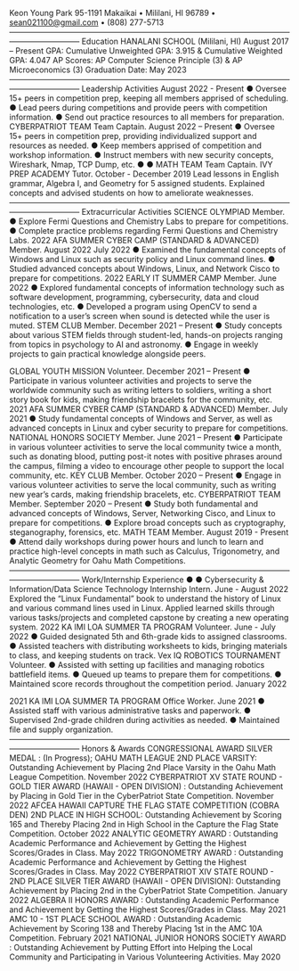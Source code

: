  Keon Young Park
95-1191 Makaikai • Mililani, HI 96789 • sean021100@gmail.com • (808) 277-5713
————————————————————————————————————————————— Education
HANALANI SCHOOL (Mililani, HI) August 2017 – Present GPA: Cumulative Unweighted GPA: 3.915 & Cumulative Weighted GPA: 4.047
AP Scores: AP Computer Science Principle (3) & AP Microeconomics (3)
Graduation Date: May 2023 —————————————————————————————————————————————
Leadership Activities
August 2022 - Present
● Oversee 15+ peers in competition prep, keeping all members apprised of scheduling.
● Lead peers during competitions and provide peers with competition information.
● Send out practice resources to all members for preparation.
CYBERPATRIOT TEAM
Team Captain. August 2022 – Present
● Oversee 15+ peers in competition prep, providing individualized support and resources as needed.
● Keep members apprised of competition and workshop information.
● Instruct members with new security concepts, Wireshark, Nmap, TCP Dump, etc.
●
●
MATH TEAM Team Captain.
IVY PREP ACADEMY Tutor.
October - December 2019 Lead lessons in English grammar, Algebra I, and Geometry for 5 assigned students.
Explained concepts and advised students on how to ameliorate weaknesses.
————————————————————————————————————————————— Extracurricular Activities
SCIENCE OLYMPIAD Member.
● Explore Fermi Questions and Chemistry Labs to prepare for competitions.
● Complete practice problems regarding Fermi Questions and Chemistry Labs.
2022 AFA SUMMER CYBER CAMP (STANDARD & ADVANCED) Member.
August 2022
July 2022 ● Examined the fundamental concepts of Windows and Linux such as security policy and Linux
command lines.
● Studied advanced concepts about Windows, Linux, and Network Cisco to prepare for competitions.
2022 EARLY IT SUMMER CAMP
Member. June 2022
● Explored fundamental concepts of information technology such as software development, programming, cybersecurity, data and cloud technologies, etc.
● Developed a program using OpenCV to send a notification to a user’s screen when sound is detected while the user is muted.
STEM CLUB
Member. December 2021 – Present
● Study concepts about various STEM fields through student-led, hands-on projects ranging from topics in psychology to AI and astronomy.
● Engage in weekly projects to gain practical knowledge alongside peers.

 GLOBAL YOUTH MISSION
Volunteer. December 2021 – Present
● Participate in various volunteer activities and projects to serve the worldwide community such as writing letters to soldiers, writing a short story book for kids, making friendship bracelets for the community, etc.
2021 AFA SUMMER CYBER CAMP (STANDARD & ADVANCED)
Member. July 2021
● Study fundamental concepts of Windows and Server, as well as advanced concepts in Linux and cyber security to prepare for competitions.
NATIONAL HONORS SOCIETY
Member. June 2021 – Present
● Participate in various volunteer activities to serve the local community twice a month, such as donating blood, putting post-it notes with positive phrases around the campus, filming a video to encourage other people to support the local community, etc.
KEY CLUB
Member. October 2020 – Present
● Engage in various volunteer activities to serve the local community, such as writing new year’s cards, making friendship bracelets, etc.
CYBERPATRIOT TEAM
Member. September 2020 – Present
● Study both fundamental and advanced concepts of Windows, Server, Networking Cisco, and Linux to prepare for competitions.
● Explore broad concepts such as cryptography, steganography, forensics, etc.
MATH TEAM
Member. August 2019 - Present
● Attend daily workshops during power hours and lunch to learn and practice high-level concepts in math such as Calculus, Trigonometry, and Analytic Geometry for Oahu Math Competitions.
————————————————————————————————————————————— Work/Internship Experience
● ●
Cybersecurity & Information/Data Science Technology Internship Intern.
June - August 2022 Explored the “Linux Fundamental” book to understand the history of Linux and various command lines
used in Linux.
Applied learned skills through various tasks/projects and completed capstone by creating a new operating system.
2022 KA lMI LOA SUMMER TA PROGRAM
Volunteer. June - July 2022
● Guided designated 5th and 6th-grade kids to assigned classrooms.
● Assisted teachers with distributing worksheets to kids, bringing materials to class, and keeping students
on track.
Vex IQ ROBOTICS TOURNAMENT Volunteer.
● Assisted with setting up facilities and managing robotics battlefield items.
● Queued up teams to prepare them for competitions.
● Maintained score records throughout the competition period.
January 2022

 2021 KA lMI LOA SUMMER TA PROGRAM
Office Worker. June 2021
● Assisted staff with various administrative tasks and paperwork.
● Supervised 2nd-grade children during activities as needed.
● Maintained file and supply organization.
————————————————————————————————————————————— Honors & Awards
CONGRESSIONAL AWARD SILVER MEDAL : (In Progress);
OAHU MATH LEAGUE 2ND PLACE VARSITY: Outstanding Achievement by Placing 2nd Place Varsity in
the Oahu Math League Competition. November 2022
CYBERPATRIOT XV STATE ROUND - GOLD TIER AWARD (HAWAII - OPEN DIVISION) : Outstanding Achievement by Placing in Gold Tier in the CyberPatriot State Competition. November 2022
AFCEA HAWAII CAPTURE THE FLAG STATE COMPETITION (COBRA DEN) 2ND PLACE IN HIGH SCHOOL: Outstanding Achievement by Scoring 165 and Thereby Placing 2nd in High School in the Capture the Flag State Competition. October 2022
ANALYTIC GEOMETRY AWARD : Outstanding Academic Performance and Achievement by Getting the Highest Scores/Grades in Class. May 2022
TRIGONOMETRY AWARD : Outstanding Academic Performance and Achievement by Getting the Highest Scores/Grades in Class. May 2022
CYBERPATRIOT XIV STATE ROUND - 2ND PLACE SILVER TIER AWARD (HAWAII - OPEN
DIVISION): Outstanding Achievement by Placing 2nd in the CyberPatriot State Competition. January 2022
ALGEBRA II HONORS AWARD : Outstanding Academic Performance and Achievement by Getting the Highest Scores/Grades in Class. May 2021
AMC 10 - 1ST PLACE SCHOOL AWARD : Outstanding Academic Achievement by Scoring 138 and Thereby Placing 1st in the AMC 10A Competition. February 2021
NATIONAL JUNIOR HONORS SOCIETY AWARD : Outstanding Achievement by Putting Effort into Helping the Local Community and Participating in Various Volunteering Activities. May 2020
